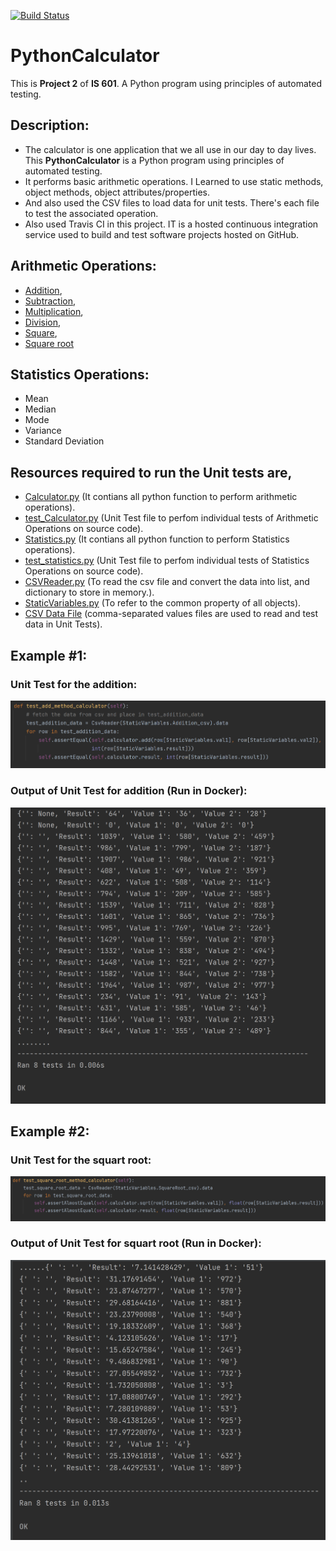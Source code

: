 [![Build Status](https://travis-ci.com/Milan-36/PythonCalculator-UsingTravis.svg?branch=master)](https://travis-ci.com/Milan-36/PythonCalculator-UsingTravis)


# PythonCalculator

This is **Project 2** of **IS 601**. A Python program using principles of automated testing.

## Description:
* The calculator is one application that we all use in our day to day lives. This **PythonCalculator** is a Python program using principles of automated testing.
* It performs basic arithmetic operations. I Learned to use static methods, object methods, object attributes/properties.
* And also used the CSV files to load data for unit tests. There's each file to test the associated operation.
* Also used Travis CI in this project. IT is a hosted continuous integration service used to build and test software projects hosted on GitHub.

## Arithmetic Operations:
* [Addition](https://github.com/Milan-36/PythonCalculator-UsingTravis/blob/master/src/Calculator/Addition.py),
* [Subtraction](https://github.com/Milan-36/PythonCalculator-UsingTravis/blob/master/src/Calculator/Subtraction.py),
* [Multiplication](https://github.com/Milan-36/PythonCalculator-UsingTravis/blob/master/src/Calculator/Multiplication.py),
* [Division](https://github.com/Milan-36/PythonCalculator-UsingTravis/blob/master/src/Calculator/Division.py),
* [Square](https://github.com/Milan-36/PythonCalculator-UsingTravis/blob/master/src/Calculator/Square.py),
* [Square root](https://github.com/Milan-36/PythonCalculator-UsingTravis/blob/master/src/Calculator/Square_Root.py)

## Statistics Operations:
* Mean
* Median
* Mode
* Variance
* Standard Deviation 

## Resources required  to run the Unit tests are,

* [Calculator.py](https://github.com/Milan-36/PythonCalculator-UsingTravis/blob/master/src/Calculator/Calculator.py) (It contians all python function to perform arithmetic operations).
* [test_Calculator.py](https://github.com/Milan-36/PythonCalculator-UsingTravis/blob/master/src/UnitTests/test_Calculator.py) (Unit Test file to perfom individual tests of Arithmetic Operations on source code).
* [Statistics.py](https://github.com/Milan-36/PythonCalculator-UsingTravis/blob/master/src/Statistics/Statistics.py) (It contians all python function to perform Statistics operations).
* [test_statistics.py](https://github.com/Milan-36/PythonCalculator-UsingTravis/blob/master/src/UnitTests/test_statistics.py) (Unit Test file to perfom individual tests of Statistics Operations on source code).
* [CSVReader.py](https://github.com/Milan-36/PythonCalculator-UsingTravis/blob/master/src/CsvReader/CSVReader.py) (To read the csv file and convert the data into list, and dictionary to store in memory.).
* [StaticVariables.py](https://github.com/Milan-36/PythonCalculator-UsingTravis/blob/master/src/StaticProperties/Static_Variables.py) (To refer to the common property of all objects).
* [CSV Data File](https://github.com/Milan-36/PythonCalculator-UsingTravis/tree/master/src/UnitTests/data) (comma-separated values files are used to read and test data in Unit Tests).



## Example #1:
### Unit Test for the addition:
![Addition_code](https://github.com/Milan-36/PythonCalculator-UsingTravis/blob/master/src/Screenshot/Add_method.png)

### Output of Unit Test for addition (Run in Docker):
![Addition_run](https://github.com/Milan-36/PythonCalculator-UsingTravis/blob/master/src/Screenshot/Add_output.png)


## Example #2:
### Unit Test for the squart root:
![Addition_code](https://github.com/Milan-36/PythonCalculator-UsingTravis/blob/master/src/Screenshot/sqrt_method.png)

### Output of Unit Test for squart root (Run in Docker):
![Addition_run](https://github.com/Milan-36/PythonCalculator-UsingTravis/blob/master/src/Screenshot/sqrt_output.png)
